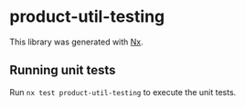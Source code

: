 # product-util-testing

This library was generated with [Nx](https://nx.dev).

## Running unit tests

Run `nx test product-util-testing` to execute the unit tests.

